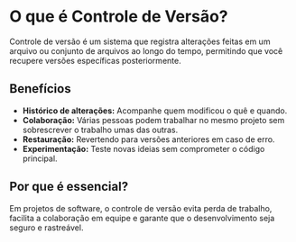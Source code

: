 # O que é Controle de Versão?

Controle de versão é um sistema que registra alterações feitas em um arquivo ou conjunto de arquivos ao longo do tempo, permitindo que você recupere versões específicas posteriormente.

## Benefícios

- **Histórico de alterações:** Acompanhe quem modificou o quê e quando.
- **Colaboração:** Várias pessoas podem trabalhar no mesmo projeto sem sobrescrever o trabalho umas das outras.
- **Restauração:** Revertendo para versões anteriores em caso de erro.
- **Experimentação:** Teste novas ideias sem comprometer o código principal.

## Por que é essencial?

Em projetos de software, o controle de versão evita perda de trabalho, facilita a colaboração em equipe e garante que o desenvolvimento seja seguro e rastreável.